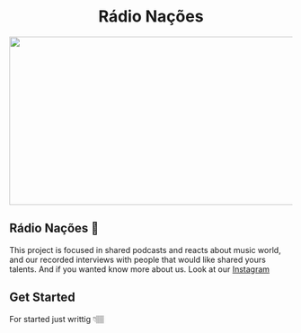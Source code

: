 <h1 align="center">Rádio Nações</h1> 
<div align="center">
<img src="https://user-images.githubusercontent.com/67726097/187049489-ced0bd12-051c-41c6-b985-09c607b2e956.png" height="300px" width="550px">
</div>

<h2>Rádio Nações 🎇</h2>
<p>This project is focused in shared podcasts and reacts about music world, and our recorded interviews with people that would like shared yours talents. And if you wanted know more about us. Look at our <a href= "https://www.instagram.com/radionacoes.20/" underline >Instagram</a></p>


<h2>Get Started</h2>
  
<p>For started just writtig 👇🏽</p>
